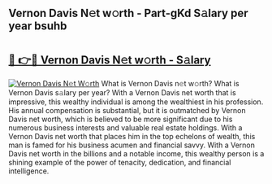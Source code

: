 ## Vernon Davis N𝚎t w𝚘rth - Part-gKd S𝚊lary per year bsuhb

# <h2><a href="http://gc2cpl.nevu.top/?p=Vernon+Davis">🔗 👉🔴 Vernon Davis N𝚎t w𝚘rth - S𝚊lary</a></h2>

[![Vernon Davis N𝚎t W𝚘rth](https://i.imgur.com/Oavwk0R.jpeg)](http://gc2cpl.nevu.top/?p=Vernon+Davis)
What is Vernon Davis n𝚎t w𝚘rth? What is Vernon Davis s𝚊lary per year?
With a Vernon Davis net worth that is impressive, this wealthy individual is among the wealthiest in his profession. His annual compensation is substantial, but it is outmatched by Vernon Davis net worth, which is believed to be more significant due to his numerous business interests and valuable real estate holdings. With a Vernon Davis net worth that places him in the top echelons of wealth, this man is famed for his business acumen and financial savvy. With a Vernon Davis net worth in the billions and a notable income, this wealthy person is a shining example of the power of tenacity, dedication, and financial intelligence.
